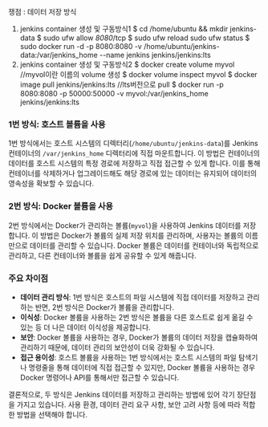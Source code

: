 쟁점 : 데이터 저장 방식

1. jenkins container 생성 및 구동방식1 
   $ cd /home/ubuntu && mkdir jenkins-data 
   $ sudo ufw allow *8080*/tcp 
   $ sudo ufw reload sudo ufw status 
   $ sudo docker run -d -p 8080:8080 -v /home/ubuntu/jenkins-data:/var/jenkins_home --name jenkins jenkins/jenkins:lts 
2. jenkins container 생성 및 구동방식2
   $ docker create volume myvol //myvol이란 이름의 volume 생성 
   $ docker volume inspect myvol $ docker image pull jenkins/jenkins:lts //lts버전으로 pull 
   $ docker run -p 8080:8080 -p 50000:50000 -v myvol:/var/jenkins_home jenkins/jenkins:lts
### 1번 방식: 호스트 볼륨을 사용

1번 방식에서는 호스트 시스템의 디렉터리(`/home/ubuntu/jenkins-data`)를 Jenkins 컨테이너의 `/var/jenkins_home` 디렉터리에 직접 마운트합니다. 이 방법은 컨테이너의 데이터를 호스트 시스템의 특정 경로에 저장하고 직접 접근할 수 있게 합니다. 이를 통해 컨테이너를 삭제하거나 업그레이드해도 해당 경로에 있는 데이터는 유지되어 데이터의 영속성을 확보할 수 있습니다.

### 2번 방식: Docker 볼륨을 사용

2번 방식에서는 Docker가 관리하는 볼륨(`myvol`)을 사용하여 Jenkins 데이터를 저장합니다. 이 방법은 Docker가 볼륨의 실제 저장 위치를 관리하며, 사용자는 볼륨의 이름만으로 데이터를 관리할 수 있습니다. Docker 볼륨은 데이터를 컨테이너와 독립적으로 관리하고, 다른 컨테이너와 볼륨을 쉽게 공유할 수 있게 해줍니다.

### 주요 차이점

- **데이터 관리 방식**: 1번 방식은 호스트의 파일 시스템에 직접 데이터를 저장하고 관리하는 반면, 2번 방식은 Docker가 볼륨을 관리합니다.
- **이식성**: Docker 볼륨을 사용하는 2번 방식은 볼륨을 다른 호스트로 쉽게 옮길 수 있는 등 더 나은 데이터 이식성을 제공합니다.
- **보안**: Docker 볼륨을 사용하는 경우, Docker가 볼륨의 데이터 저장을 캡슐화하여 관리하기 때문에, 데이터 관리의 보안성이 더욱 강화될 수 있습니다.
- **접근 용이성**: 호스트 볼륨을 사용하는 1번 방식에서는 호스트 시스템의 파일 탐색기나 명령줄을 통해 데이터에 직접 접근할 수 있지만, Docker 볼륨을 사용하는 경우 Docker 명령어나 API를 통해서만 접근할 수 있습니다.

결론적으로, 두 방식은 Jenkins 데이터를 저장하고 관리하는 방법에 있어 각기 장단점을 가지고 있습니다. 사용 환경, 데이터 관리 요구 사항, 보안 고려 사항 등에 따라 적합한 방법을 선택해야 합니다.